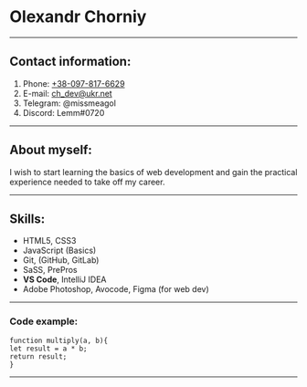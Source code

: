 # Olexandr Chorniy

---

## Contact information:

1. Phone: [+38-097-817-6629](tel:+380978176629)
2. E-mail: [ch_dev@ukr.net](mailto:ch_dev@ukr.net)
3. Telegram: @missmeagol
4. Discord: Lemm#0720

---

## About myself:

I wish to start learning the basics of web development and gain the practical experience needed to take off my career.

---

## Skills:

- HTML5, CSS3
- JavaScript (Basics)
- Git, (GitHub, GitLab)
- SaSS, PrePros
- **VS Code**, IntelliJ IDEA
- Adobe Photoshop, Avocode, Figma (for web dev)

---

### Code example:

```
function multiply(a, b){
let result = a * b;
return result;
}
```

---
